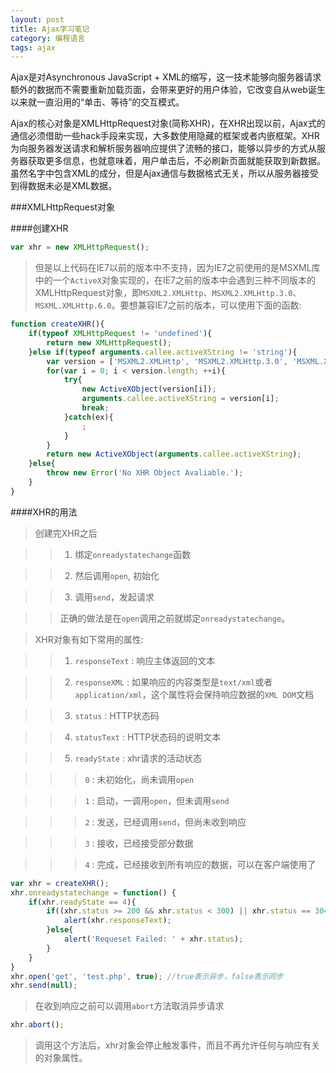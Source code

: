 ```yaml
---
layout: post
title: Ajax学习笔记
category: 编程语言 
tags: ajax
---
```



Ajax是对Asynchronous JavaScript + XML的缩写，这一技术能够向服务器请求额外的数据而不需要重新加载页面，会带来更好的用户体验，它改变自从web诞生以来就一直沿用的“单击、等待”的交互模式。

Ajax的核心对象是XMLHttpRequest对象(简称XHR)，在XHR出现以前，Ajax式的通信必须借助一些hack手段来实现，大多数使用隐藏的框架或者内嵌框架。XHR为向服务器发送请求和解析服务器响应提供了流畅的接口，能够以异步的方式从服务器获取更多信息，也就意味着，用户单击后，不必刷新页面就能获取到新数据。虽然名字中包含XML的成分，但是Ajax通信与数据格式无关，所以从服务器接受到得数据未必是XML数据。

###XMLHttpRequest对象

####创建XHR

```js
var xhr = new XMLHttpRequest();
```

>但是以上代码在IE7以前的版本中不支持，因为IE7之前使用的是MSXML库中的一个`ActiveX`对象实现的，在IE7之前的版本中会遇到三种不同版本的XMLHttpRequest对象，即`MSXML2.XMLHttp`、`MSXML2.XMLHttp.3.0`、`MSXML.XMLHttp.6.0`。要想兼容IE7之前的版本，可以使用下面的函数:

```js
function createXHR(){
    if(typeof XMLHttpRequest != 'undefined'){
        return new XMLHttpRequest();
    }else if(typeof arguments.callee.activeXString != 'string'){
        var version = ['MSXML2.XMLHttp', 'MSXML2.XMLHttp.3.0', 'MSXML.XMLHttp.6.0'];
        for(var i = 0; i < version.length; ++i){
            try{
                new ActiveXObject(version[i]);
                arguments.callee.activeXString = version[i];
                break;
            }catch(ex){
                ;
            }
        }
        return new ActiveXObject(arguments.callee.activeXString);
    }else{
        throw new Error('No XHR Object Avaliable.');
    }
}
```

####XHR的用法
>创建完XHR之后

>>1. 绑定`onreadystatechange`函数

>>2. 然后调用`open`, 初始化

>>3. 调用`send`，发起请求

>>正确的做法是在`open`调用之前就绑定`onreadystatechange`。

>XHR对象有如下常用的属性:

>>1. `responseText` : 响应主体返回的文本

>>2. `responseXML` : 如果响应的内容类型是`text/xml`或者`application/xml`，这个属性将会保持响应数据的`XML DOM`文档

>>3. `status` : HTTP状态码

>>4. `statusText` : HTTP状态码的说明文本

>>5. `readyState` : xhr请求的活动状态

>>>`0` : 未初始化，尚未调用`open`

>>>`1` : 启动，一调用`open`，但未调用`send`

>>>`2` : 发送，已经调用`send`，但尚未收到响应

>>>`3` : 接收，已经接受部分数据

>>>`4` : 完成，已经接收到所有响应的数据，可以在客户端使用了

```js
var xhr = createXHR();
xhr.onreadystatechange = function() {
    if(xhr.readyState == 4){
        if((xhr.status >= 200 && xhr.status < 300) || xhr.status == 304){  //正常状态
            alert(xhr.responseText);
        }else{
            alert('Requeset Failed: ' + xhr.status);
        }
    }
}
xhr.open('get', 'test.php', true); //true表示异步，false表示同步
xhr.send(null);
```

>在收到响应之前可以调用`abort`方法取消异步请求

```js
xhr.abort();
```

>调用这个方法后，xhr对象会停止触发事件，而且不再允许任何与响应有关的对象属性。
